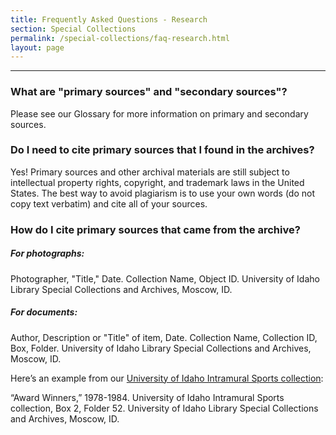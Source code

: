 ```yaml
---
title: Frequently Asked Questions - Research
section: Special Collections
permalink: /special-collections/faq-research.html
layout: page
---
```

---

### What are "primary sources" and "secondary sources"?

Please see our Glossary for more information on primary and secondary sources.

### Do I need to cite primary sources that I found in the archives?

Yes! Primary sources and other archival materials are still subject to intellectual property rights, copyright, and trademark laws in the United States. The best way to avoid plagiarism is to use your own words (do not copy text verbatim) and cite all of your sources.

### How do I cite primary sources that came from the archive?

##### *For photographs:*

Photographer, "Title," Date. Collection Name, Object ID. University of Idaho Library Special Collections and Archives, Moscow, ID.

##### *For documents:*

Author, Description or "Title" of item, Date. Collection Name, Collection ID, Box, Folder. University of Idaho Library Special Collections and Archives, Moscow, ID.

Here’s an example from our [University of Idaho Intramural Sports collection](https://archiveswest.orbiscascade.org/ark:80444/xv497281):

“Award Winners,” 1978-1984. University of Idaho Intramural Sports collection, Box 2, Folder 52. University of Idaho Library Special Collections and Archives, Moscow, ID.